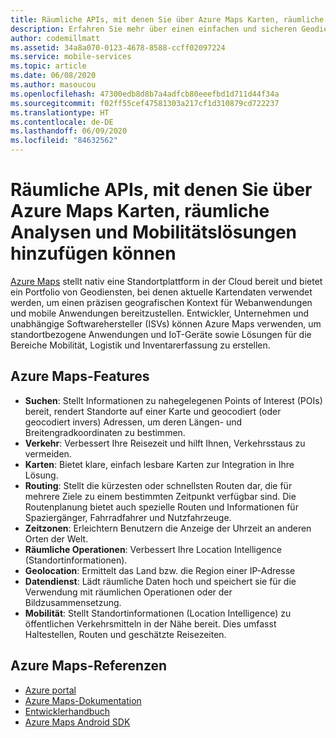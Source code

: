 ```yaml
---
title: Räumliche APIs, mit denen Sie über Azure Maps Karten, räumliche Analysen und Mobilitätslösungen hinzufügen können
description: Erfahren Sie mehr über einen einfachen und sicheren Geodienst, um mobile Anwendungen zu erstellen, die Standortinfomationen benötigen.
author: codemillmatt
ms.assetid: 34a8a070-0123-4678-8588-ccff02097224
ms.service: mobile-services
ms.topic: article
ms.date: 06/08/2020
ms.author: masoucou
ms.openlocfilehash: 47300edb8d8b7a4adfcb80eeefbd1d711d44f34a
ms.sourcegitcommit: f02ff55cef47581303a217cf1d310879cd722237
ms.translationtype: HT
ms.contentlocale: de-DE
ms.lasthandoff: 06/09/2020
ms.locfileid: "84632562"
---
```

# <a name="geospatial-apis-to-add-maps-spatial-analytics-and-mobility-solutions-with-azure-maps"></a>Räumliche APIs, mit denen Sie über Azure Maps Karten, räumliche Analysen und Mobilitätslösungen hinzufügen können

[Azure Maps](https://azure.microsoft.com/services/azure-maps/) stellt nativ eine Standortplattform in der Cloud bereit und bietet ein Portfolio von Geodiensten, bei denen aktuelle Kartendaten verwendet werden, um einen präzisen geografischen Kontext für Webanwendungen und mobile Anwendungen bereitzustellen. Entwickler, Unternehmen und unabhängige Softwarehersteller (ISVs) können Azure Maps verwenden, um standortbezogene Anwendungen und IoT-Geräte sowie Lösungen für die Bereiche Mobilität, Logistik und Inventarerfassung zu erstellen.

## <a name="azure-maps-features"></a>Azure Maps-Features

- **Suchen**: Stellt Informationen zu nahegelegenen Points of Interest (POIs) bereit, rendert Standorte auf einer Karte und geocodiert (oder geocodiert invers) Adressen, um deren Längen- und Breitengradkoordinaten zu bestimmen.
- **Verkehr**: Verbessert Ihre Reisezeit und hilft Ihnen, Verkehrsstaus zu vermeiden.
- **Karten**: Bietet klare, einfach lesbare Karten zur Integration in Ihre Lösung.
- **Routing**: Stellt die kürzesten oder schnellsten Routen dar, die für mehrere Ziele zu einem bestimmten Zeitpunkt verfügbar sind. Die Routenplanung bietet auch spezielle Routen und Informationen für Spaziergänger, Fahrradfahrer und Nutzfahrzeuge.
- **Zeitzonen**: Erleichtern Benutzern die Anzeige der Uhrzeit an anderen Orten der Welt.
- **Räumliche Operationen**: Verbessert Ihre Location Intelligence (Standortinformationen).
- **Geolocation**: Ermittelt das Land bzw. die Region einer IP-Adresse
- **Datendienst**: Lädt räumliche Daten hoch und speichert sie für die Verwendung mit räumlichen Operationen oder der Bildzusammensetzung.
- **Mobilität**: Stellt Standortinformationen (Location Intelligence) zu öffentlichen Verkehrsmitteln in der Nähe bereit. Dies umfasst Haltestellen, Routen und geschätzte Reisezeiten.

## <a name="azure-maps-references"></a>Azure Maps-Referenzen

- [Azure portal](https://portal.azure.com) 
- [Azure Maps-Dokumentation](/azure/azure-maps/about-azure-maps)
- [Entwicklerhandbuch](/azure/azure-maps/how-to-use-android-map-control-library)
- [Azure Maps Android SDK](/azure/azure-maps/how-to-use-android-map-control-library)
